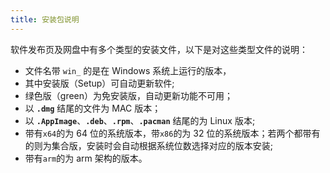 ```yaml
---
title: 安装包说明
---
```


软件发布页及网盘中有多个类型的安装文件，以下是对这些类型文件的说明：

- 文件名带 `win_` 的是在 Windows 系统上运行的版本，
- 其中安装版（Setup）可自动更新软件;
- 绿色版（green）为免安装版，自动更新功能不可用；
- 以 **`.dmg`** 结尾的文件为 MAC 版本；
- 以 **`.AppImage`**、**`.deb`**、**`.rpm`**、**`.pacman`** 结尾的为 Linux 版本;
- 带有`x64`的为 64 位的系统版本，带`x86`的为 32 位的系统版本；若两个都带有的则为集合版，安装时会自动根据系统位数选择对应的版本安装;
- 带有`arm`的为 arm 架构的版本。
